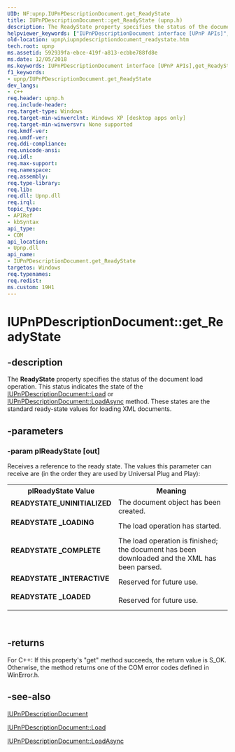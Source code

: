 ```yaml
---
UID: NF:upnp.IUPnPDescriptionDocument.get_ReadyState
title: IUPnPDescriptionDocument::get_ReadyState (upnp.h)
description: The ReadyState property specifies the status of the document load operation.
helpviewer_keywords: ["IUPnPDescriptionDocument interface [UPnP APIs]","get_ReadyState method","IUPnPDescriptionDocument.get_ReadyState","IUPnPDescriptionDocument::get_ReadyState","READYSTATE _COMPLETE","READYSTATE _INTERACTIVE","READYSTATE _LOADED","READYSTATE _LOADING","READYSTATE_UNINITIALIZED","_upnp_iupnpdescriptiondocument_readystate","get_ReadyState","get_ReadyState method [UPnP APIs]","get_ReadyState method [UPnP APIs]","IUPnPDescriptionDocument interface","upnp.iupnpdescriptiondocument_readystate","upnp/IUPnPDescriptionDocument::get_ReadyState"]
old-location: upnp\iupnpdescriptiondocument_readystate.htm
tech.root: upnp
ms.assetid: 592939fa-ebce-419f-a813-ecbbe788fd8e
ms.date: 12/05/2018
ms.keywords: IUPnPDescriptionDocument interface [UPnP APIs],get_ReadyState method, IUPnPDescriptionDocument.get_ReadyState, IUPnPDescriptionDocument::get_ReadyState, READYSTATE _COMPLETE, READYSTATE _INTERACTIVE, READYSTATE _LOADED, READYSTATE _LOADING, READYSTATE_UNINITIALIZED, _upnp_iupnpdescriptiondocument_readystate, get_ReadyState, get_ReadyState method [UPnP APIs], get_ReadyState method [UPnP APIs],IUPnPDescriptionDocument interface, upnp.iupnpdescriptiondocument_readystate, upnp/IUPnPDescriptionDocument::get_ReadyState
f1_keywords:
- upnp/IUPnPDescriptionDocument.get_ReadyState
dev_langs:
- c++
req.header: upnp.h
req.include-header: 
req.target-type: Windows
req.target-min-winverclnt: Windows XP [desktop apps only]
req.target-min-winversvr: None supported
req.kmdf-ver: 
req.umdf-ver: 
req.ddi-compliance: 
req.unicode-ansi: 
req.idl: 
req.max-support: 
req.namespace: 
req.assembly: 
req.type-library: 
req.lib: 
req.dll: Upnp.dll
req.irql: 
topic_type:
- APIRef
- kbSyntax
api_type:
- COM
api_location:
- Upnp.dll
api_name:
- IUPnPDescriptionDocument.get_ReadyState
targetos: Windows
req.typenames: 
req.redist: 
ms.custom: 19H1
---
```


# IUPnPDescriptionDocument::get_ReadyState


## -description


The 
<b>ReadyState</b> property specifies the status of the document load operation. This status indicates the state of the <a href="https://docs.microsoft.com/windows/desktop/api/upnp/nf-upnp-iupnpdescriptiondocument-load">IUPnPDescriptionDocument::Load</a> or <a href="https://docs.microsoft.com/windows/desktop/api/upnp/nf-upnp-iupnpdescriptiondocument-loadasync">IUPnPDescriptionDocument::LoadAsync</a> method. These states are the standard ready-state values for loading XML documents.


## -parameters




### -param plReadyState [out]

Receives a reference to the ready state. The values this parameter can receive are (in the order they are used by Universal Plug and Play): 



<table>
<tr>
<th>plReadyState Value</th>
<th>Meaning</th>
</tr>
<tr>
<td width="40%"><a id="READYSTATE_UNINITIALIZED"></a><a id="readystate_uninitialized"></a><dl>
<dt><b>READYSTATE_UNINITIALIZED</b></dt>
</dl>
</td>
<td width="60%">
The document object has been created.

</td>
</tr>
<tr>
<td width="40%"><a id="READYSTATE__LOADING"></a><a id="readystate__loading"></a><dl>
<dt><b>READYSTATE _LOADING</b></dt>
</dl>
</td>
<td width="60%">
The load operation has started.

</td>
</tr>
<tr>
<td width="40%"><a id="READYSTATE__COMPLETE"></a><a id="readystate__complete"></a><dl>
<dt><b>READYSTATE _COMPLETE</b></dt>
</dl>
</td>
<td width="60%">
The load operation is finished; the document has been downloaded and the XML has been parsed.

</td>
</tr>
<tr>
<td width="40%"><a id="READYSTATE__INTERACTIVE"></a><a id="readystate__interactive"></a><dl>
<dt><b>READYSTATE _INTERACTIVE</b></dt>
</dl>
</td>
<td width="60%">
Reserved for future use.

</td>
</tr>
<tr>
<td width="40%"><a id="READYSTATE__LOADED"></a><a id="readystate__loaded"></a><dl>
<dt><b>READYSTATE _LOADED</b></dt>
</dl>
</td>
<td width="60%">
Reserved for future use.

</td>
</tr>
</table>
 


## -returns



For C++: If this property's "get" method succeeds, the return value is S_OK. Otherwise, the method returns one of the COM error codes defined in WinError.h.




## -see-also




<a href="https://docs.microsoft.com/windows/desktop/api/upnp/nn-upnp-iupnpdescriptiondocument">IUPnPDescriptionDocument</a>



<a href="https://docs.microsoft.com/windows/desktop/api/upnp/nf-upnp-iupnpdescriptiondocument-load">IUPnPDescriptionDocument::Load</a>



<a href="https://docs.microsoft.com/windows/desktop/api/upnp/nf-upnp-iupnpdescriptiondocument-loadasync">IUPnPDescriptionDocument::LoadAsync</a>
 

 

